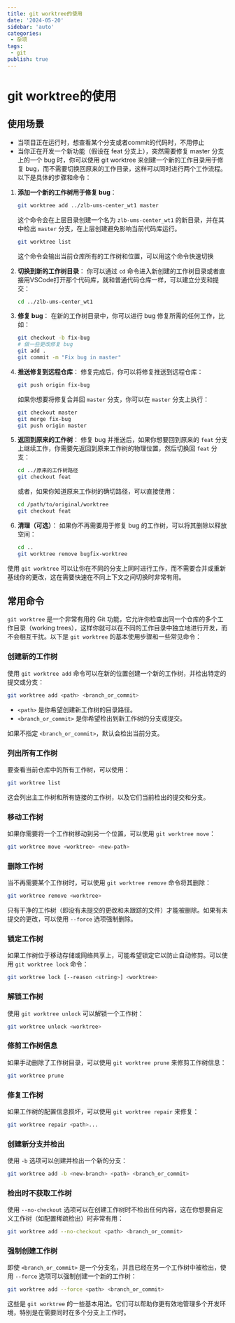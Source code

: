 ```yaml
---
title: git worktree的使用
date: '2024-05-20'
sidebar: 'auto'
categories:
 - 杂项
tags:
 - git
publish: true
---
```


# git worktree的使用

## 使用场景
- 当项目正在运行时，想查看某个分支或者commit的代码时，不用停止
- 当你正在开发一个新功能（假设在 feat 分支上），突然需要修复 master 分支上的一个 bug 时，你可以使用 git worktree 来创建一个新的工作目录用于修复 bug，而不需要切换回原来的工作目录，这样可以同时进行两个工作流程。以下是具体的步骤和命令：

1. **添加一个新的工作树用于修复 bug**：
   ```bash
   git worktree add ../zlb-ums-center_wt1 master
   ```
   这个命令会在上层目录创建一个名为 `zlb-ums-center_wt1` 的新目录，并在其中检出 `master` 分支，在上层创建避免影响当前代码库运行。
   ```bash
   git worktree list
   ```
   这个命令会输出当前仓库所有的工作树和位置，可以用这个命令快速切换

2. **切换到新的工作树目录**：
   你可以通过 `cd` 命令进入新创建的工作树目录或者直接用VSCode打开那个代码库，就和普通代码仓库一样，可以建立分支和提交：
   ```bash
   cd ../zlb-ums-center_wt1
   ```

3. **修复 bug**：
   在新的工作树目录中，你可以进行 bug 修复所需的任何工作，比如：
   ```bash
   git checkout -b fix-bug
   # 做一些更改修复 bug
   git add .
   git commit -m "Fix bug in master"
   ```

4. **推送修复到远程仓库**：
   修复完成后，你可以将修复推送到远程仓库：
   ```bash
   git push origin fix-bug
   ```

   如果你想要将修复合并回 `master` 分支，你可以在 `master` 分支上执行：
   ```bash
   git checkout master
   git merge fix-bug
   git push origin master
   ```

5. **返回到原来的工作树**：
   修复 bug 并推送后，如果你想要回到原来的 `feat` 分支上继续工作，你需要先返回到原来工作树的物理位置，然后切换回 `feat` 分支：
   ```bash
   cd ../原来的工作树路径
   git checkout feat
   ```

   或者，如果你知道原来工作树的确切路径，可以直接使用：
   ```bash
   cd /path/to/original/worktree
   git checkout feat
   ```

6. **清理（可选）**：
   如果你不再需要用于修复 bug 的工作树，可以将其删除以释放空间：
   ```bash
   cd ..
   git worktree remove bugfix-worktree
   ```

使用 `git worktree` 可以让你在不同的分支上同时进行工作，而不需要合并或重新基线你的更改，这在需要快速在不同上下文之间切换时非常有用。

## 常用命令
`git worktree` 是一个非常有用的 Git 功能，它允许你检查出同一个仓库的多个工作目录（working trees），这样你就可以在不同的工作目录中独立地进行开发，而不会相互干扰。以下是 `git worktree` 的基本使用步骤和一些常见命令：

### 创建新的工作树
使用 `git worktree add` 命令可以在新的位置创建一个新的工作树，并检出特定的提交或分支：

```bash
git worktree add <path> <branch_or_commit>
```

- `<path>` 是你希望创建新工作树的目录路径。
- `<branch_or_commit>` 是你希望检出到新工作树的分支或提交。

如果不指定 `<branch_or_commit>`，默认会检出当前分支。

### 列出所有工作树
要查看当前仓库中的所有工作树，可以使用：

```bash
git worktree list
```

这会列出主工作树和所有链接的工作树，以及它们当前检出的提交和分支。

### 移动工作树
如果你需要将一个工作树移动到另一个位置，可以使用 `git worktree move`：

```bash
git worktree move <worktree> <new-path>
```

### 删除工作树
当不再需要某个工作树时，可以使用 `git worktree remove` 命令将其删除：

```bash
git worktree remove <worktree>
```

只有干净的工作树（即没有未提交的更改和未跟踪的文件）才能被删除。如果有未提交的更改，可以使用 `--force` 选项强制删除。

### 锁定工作树
如果工作树位于移动存储或网络共享上，可能希望锁定它以防止自动修剪。可以使用 `git worktree lock` 命令：

```bash
git worktree lock [--reason <string>] <worktree>
```

### 解锁工作树
使用 `git worktree unlock` 可以解锁一个工作树：

```bash
git worktree unlock <worktree>
```

### 修剪工作树信息
如果手动删除了工作树目录，可以使用 `git worktree prune` 来修剪工作树信息：

```bash
git worktree prune
```

### 修复工作树
如果工作树的配置信息损坏，可以使用 `git worktree repair` 来修复：

```bash
git worktree repair <path>...
```

### 创建新分支并检出
使用 `-b` 选项可以创建并检出一个新的分支：

```bash
git worktree add -b <new-branch> <path> <branch_or_commit>
```

### 检出时不获取工作树
使用 `--no-checkout` 选项可以在创建工作树时不检出任何内容，这在你想要自定义工作树（如配置稀疏检出）时非常有用：

```bash
git worktree add --no-checkout <path> <branch_or_commit>
```

### 强制创建工作树
即使 `<branch_or_commit>` 是一个分支名，并且已经在另一个工作树中被检出，使用 `--force` 选项可以强制创建一个新的工作树：

```bash
git worktree add --force <path> <branch_or_commit>
```

这些是 `git worktree` 的一些基本用法。它们可以帮助你更有效地管理多个开发环境，特别是在需要同时在多个分支上工作时。